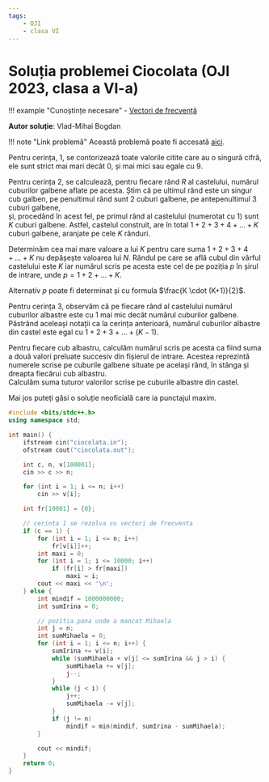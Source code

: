 ```yaml
---
tags:
    - OJI
    - clasa VI
---
```


# Soluția problemei Ciocolata (OJI 2023, clasa a VI-a)

!!! example "Cunoștințe necesare"
    - [Vectori de frecvență](https://edu.roalgo.ro/usor/frequency-arrays/)

**Autor soluție**: Vlad-Mihai Bogdan

!!! note "Link problemă"
    Această problemă poate fi accesată [aici](https://kilonova.ro/problems/511/).

Pentru cerința, 1, se contorizează toate valorile citite care au o singură cifră, ele sunt strict mai mari decât 0, și mai mici sau egale cu 9.  

Pentru cerința 2, se calculează, pentru fiecare rând $R$ al castelului, numărul cuburilor galbene aflate pe acesta. Știm că pe ultimul rând este un singur cub galben, pe penultimul rând sunt 2 cuburi galbene, pe antepenultimul 3 cuburi galbene,  
și, procedând în acest fel, pe primul rând al castelului (numerotat cu 1) sunt $K$ cuburi galbene. Astfel, castelul construit, are în total $1+2+3+4+\ldots+K$ cuburi galbene, aranjate pe cele $K$ rânduri.  

Determinăm cea mai mare valoare a lui $K$ pentru care suma $1+2+3+4+\ldots+K$ nu depășește valoarea lui $N$. Rândul pe care se află cubul din vârful castelului este $K$ iar numărul scris pe acesta este cel de pe poziția $p$ în șirul de intrare, unde $p = 1 + 2 + \ldots + K$.  

Alternativ $p$ poate fi determinat și cu formula $\frac{K \cdot (K+1)}{2}$.  

Pentru cerința 3, observăm că pe fiecare rând al castelului numărul cuburilor albastre  este cu 1 mai mic decât numărul cuburilor galbene. Păstrând aceleași notații ca la  cerința anterioară, numărul cuburilor albastre din castel este egal cu $1+2+3+\ldots+(K-1)$.  

Pentru fiecare cub albastru, calculăm numărul scris pe acesta ca fiind suma a două  valori preluate succesiv din fișierul de intrare. Acestea reprezintă numerele scrise pe  cuburile galbene situate pe același rând, în stânga și dreapta fiecărui cub albastru.  
Calculăm suma tuturor valorilor scrise pe cuburile albastre din castel.

Mai jos puteți găsi o soluție neoficială care ia punctajul maxim.

```cpp
#include <bits/stdc++.h>
using namespace std;

int main() {
    ifstream cin("ciocolata.in");
    ofstream cout("ciocolata.out");

    int c, n, v[100001];
    cin >> c >> n;

    for (int i = 1; i <= n; i++)
        cin >> v[i];

    int fr[10001] = {0};

    // cerinta 1 se rezolva cu vectori de frecventa
    if (c == 1) {
        for (int i = 1; i <= n; i++)
            fr[v[i]]++;
        int maxi = 0;
        for (int i = 1; i <= 10000; i++)
            if (fr[i] > fr[maxi])
                maxi = i;
        cout << maxi << '\n';
    } else {
        int mindif = 1000000000;
        int sumIrina = 0;

        // pozitia pana unde a mancat Mihaela
        int j = n;
        int sumMihaela = 0;
        for (int i = 1; i <= n; i++) {
            sumIrina += v[i];
            while (sumMihaela + v[j] <= sumIrina && j > i) {
                sumMihaela += v[j];
                j--;
            }
            while (j < i) {
                j++;
                sumMihaela -= v[j];
            }
            if (j != n)
                mindif = min(mindif, sumIrina - sumMihaela);
        }

        cout << mindif;
    }
    return 0;
}
```
